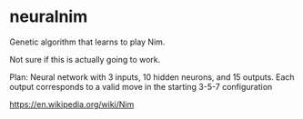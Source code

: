 # neuralnim

Genetic algorithm that learns to play Nim.

Not sure if this is actually going to work.

Plan:
Neural network with 3 inputs, 10 hidden neurons, and 15 outputs.
Each output corresponds to a valid move in the starting 3-5-7 configuration

https://en.wikipedia.org/wiki/Nim
